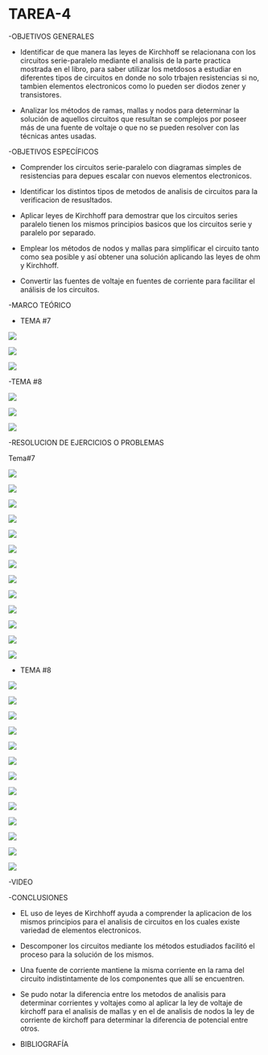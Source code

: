 # TAREA-4

-OBJETIVOS GENERALES

- Identificar de que manera las leyes de Kirchhoff se relacionana con los circuitos serie-paralelo mediante el analisis de la parte practica mostrada en el libro, para saber utilizar los metdosos a estudiar en diferentes tipos de circuitos en donde no solo trbajen resistencias si no, tambien elementos electronicos como lo pueden ser diodos zener y transistores.

-  Analizar los métodos de ramas, mallas y nodos para determinar la solución de aquellos circuitos que resultan se complejos por poseer más de una fuente de voltaje o que no se pueden resolver con las técnicas antes usadas.

-OBJETIVOS  ESPECÍFICOS 

- Comprender los circuitos serie-paralelo con diagramas simples de resistencias para depues escalar con nuevos elementos electronicos.

- Identificar los distintos tipos de metodos de analisis de circuitos para la verificacion de resusltados.

- Aplicar leyes de Kirchhoff para demostrar que los circuitos series paralelo tienen los mismos principios basicos que los circuitos serie y paralelo por separado.

- Emplear los métodos de nodos y mallas para simplificar el circuito tanto como sea posible y así obtener una solución aplicando las leyes de ohm y Kirchhoff. 
-  Convertir las fuentes de voltaje en fuentes de corriente para facilitar el análisis de los circuitos.

-MARCO  TEÓRICO

- TEMA #7

![](https://user-images.githubusercontent.com/84397282/123733661-82093180-d861-11eb-868d-9ad7c167741a.jpg)

![](https://user-images.githubusercontent.com/84397282/123733662-82a1c800-d861-11eb-9f7a-169fd025c750.jpg)

![](https://user-images.githubusercontent.com/84397282/123733663-82a1c800-d861-11eb-85a5-85a5e3aaa42c.jpg)



-TEMA #8

![](https://user-images.githubusercontent.com/84998005/125183666-0a7ebf00-e1de-11eb-8ae5-22d5e4204422.png)

![](https://user-images.githubusercontent.com/84998005/125183664-08b4fb80-e1de-11eb-81c7-59cf6609f8c7.png)

![](https://user-images.githubusercontent.com/84998013/125211978-d358ee00-e26f-11eb-9eed-c26b70dfd979.png)

-RESOLUCION DE EJERCICIOS O PROBLEMAS

Tema#7


![](https://user-images.githubusercontent.com/84998013/125377587-d7aa0780-e352-11eb-8bcb-efb63d78585a.png)

![](https://user-images.githubusercontent.com/84998013/125377816-3e2f2580-e353-11eb-8b2f-32cc1d5d6ecb.png)

![](https://user-images.githubusercontent.com/84998013/125377985-88b0a200-e353-11eb-9a7a-5c72f9247afa.png)

![](https://user-images.githubusercontent.com/84998013/125378094-c57c9900-e353-11eb-8c98-3c1d3ca73913.png)

![](https://user-images.githubusercontent.com/84998013/125378225-fc52af00-e353-11eb-9f4f-ce2a46bd4a3f.png)

![](https://user-images.githubusercontent.com/84998013/125378274-1096ac00-e354-11eb-998a-10064fa2ec11.png)

![](https://user-images.githubusercontent.com/84998013/125378324-260bd600-e354-11eb-9c94-8728bcf9e040.png)





![](https://user-images.githubusercontent.com/84397282/123870182-95ff7280-d8f7-11eb-96d4-52c51de6fef8.jpg)

![](https://user-images.githubusercontent.com/84397282/124843547-c5495b80-df57-11eb-9edb-97f08b9786e2.jpg)

![](https://user-images.githubusercontent.com/84397282/124843551-c5e1f200-df57-11eb-9260-dc64cfb33f91.jpg)

![](https://user-images.githubusercontent.com/84397282/124843552-c5e1f200-df57-11eb-8389-40e21668b366.jpg)

![](https://user-images.githubusercontent.com/84397282/124843554-c67a8880-df57-11eb-99cf-1f6a89446757.jpg)

![](https://user-images.githubusercontent.com/84397282/124843555-c67a8880-df57-11eb-88d6-50353a45b64b.jpg)


- TEMA #8

![](https://user-images.githubusercontent.com/84998005/125373425-bf35ef00-e34a-11eb-8148-155343f2f524.png)

![](https://user-images.githubusercontent.com/84998005/125373420-be04c200-e34a-11eb-8a81-0b9b8b7ef7e7.png)

![](https://user-images.githubusercontent.com/84998005/125373419-bcd39500-e34a-11eb-846e-410caf900edd.png)

![](https://user-images.githubusercontent.com/84998005/125373435-c1984900-e34a-11eb-9ef6-dc64c51e633c.png)

![](https://user-images.githubusercontent.com/84998005/125373430-c0671c00-e34a-11eb-9a07-33c3d2149c58.png)


![](https://user-images.githubusercontent.com/84998013/125379619-77b56000-e356-11eb-9f65-68d8f79b0a6c.png)

![](https://user-images.githubusercontent.com/84998013/125379714-a0d5f080-e356-11eb-9f32-8b7b59b4040b.png)

![](https://user-images.githubusercontent.com/84998013/125379759-b64b1a80-e356-11eb-84e7-8346f17319fb.png)

![](https://user-images.githubusercontent.com/84998013/125379807-ccf17180-e356-11eb-9b1c-3f6e5a7b9c70.png)

![](https://user-images.githubusercontent.com/84998013/125379868-edb9c700-e356-11eb-8ba8-7e69b440278d.png)

![](https://user-images.githubusercontent.com/84998013/125379912-04f8b480-e357-11eb-9022-b80b597c983d.png)

![](https://user-images.githubusercontent.com/84998013/125379973-1cd03880-e357-11eb-918e-07143e1050c6.png)

![](https://user-images.githubusercontent.com/84998013/125380040-35d8e980-e357-11eb-9f2c-820ccdc24983.png)


-VIDEO


-CONCLUSIONES

- EL uso de leyes de Kirchhoff ayuda a comprender la aplicacion de los mismos principios para el analisis de circuitos en los cuales existe variedad de elementos electronicos.

- Descomponer los circuitos mediante los métodos estudiados facilitó el proceso para la solución de los mismos.

-  Una fuente de corriente mantiene la misma corriente en la rama del circuito indistintamente de los componentes que allí se encuentren. 

- Se pudo notar la  diferencia entre los  metodos de analisis para determinar corrientes y voltajes como al aplicar la ley de voltaje de kirchoff para el analisis de mallas y en el de analisis de nodos la ley de corriente de kirchoff para determinar la diferencia de potencial entre otros.


- BIBLIOGRAFÍA 





